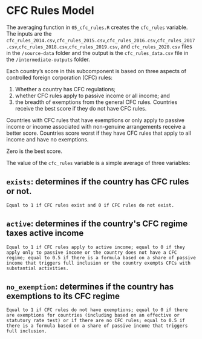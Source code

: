 # CFC Rules Model
The averaging function in `05_cfc_rules.R` creates the  `cfc_rules` variable. The inputs are the `cfc_rules_2014.csv`,`cfc_rules_2015.csv`,`cfc_rules_2016.csv`,`cfc_rules_2017.csv`,`cfc_rules_2018.csv`,`cfc_rules_2019.csv`, and `cfc_rules_2020.csv` files in the `/source-data` folder and the output is the `cfc_rules_data.csv` file in the `/intermediate-outputs` folder.

Each country’s score in this subcomponent is based on three aspects of controlled foreign corporation (CFC) rules: 
1. Whether a country has CFC regulations; 
2. whether CFC rules apply to passive income or all income; and 
3. the breadth of exemptions from the general CFC rules. Countries receive the best score if they do not have CFC rules. 

Countries with CFC rules that have exemptions or only apply to passive income or income associated with non-genuine arrangements receive a better score. Countries score worst if they have CFC rules that apply to all income and have no exemptions. 

Zero is the best score. 

The value of the `cfc_rules` variable is a simple average of three variables:

## `exists`: determines if the country has CFC rules or not.

    Equal to 1 if CFC rules exist and 0 if CFC rules do not exist.

## `active`: determines if the country's CFC regime taxes active income

    Equal to 1 if CFC rules apply to active income; equal to 0 if they apply only to passive income or the country does not have a CFC regime; equal to 0.5 if there is a formula based on a share of passive income that triggers full inclusion or the country exempts CFCs with substantial activities.

## `no_exemption`: determines if the country has exemptions to its CFC regime

    Equal to 1 if CFC rules do not have exemptions; equal to 0 if there are exemptions for countries (including based on an effective or statutory rate test) or if there are no CFC rules; equal to 0.5 if there is a formula based on a share of passive income that triggers full inclusion.